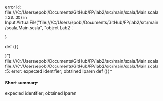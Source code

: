 error id: file:///C:/Users/epobi/Documents/GitHub/FP/lab2/src/main/scala/Main.scala:[29..30) in Input.VirtualFile("file:///C:/Users/epobi/Documents/GitHub/FP/lab2/src/main/scala/Main.scala", "object Lab2  {
  
}

def (){
  
}")
file:///C:/Users/epobi/Documents/GitHub/FP/lab2/src/main/scala/Main.scala
file:///C:/Users/epobi/Documents/GitHub/FP/lab2/src/main/scala/Main.scala:5: error: expected identifier; obtained lparen
def (){
    ^
#### Short summary: 

expected identifier; obtained lparen
